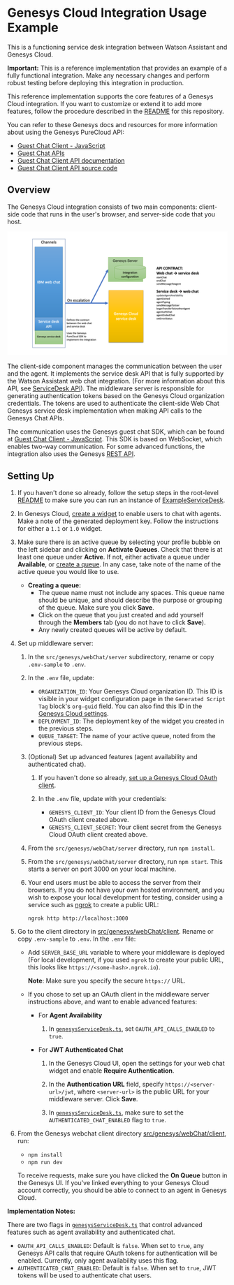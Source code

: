 # Genesys Cloud Integration Usage Example

This is a functioning service desk integration between Watson Assistant and Genesys Cloud.

**Important:**  This is a reference implementation that provides an example of a fully functional integration. Make any necessary changes and perform robust testing before deploying this integration in production.

This reference implementation supports the core features of a Genesys Cloud integration. If you want to customize or extend it to add more features, follow the procedure described in the [README](../../../README.md) for this repository.

  You can refer to these Genesys docs and resources for more information about using the Genesys PureCloud API:

  - [Guest Chat Client - JavaScript](https://developer.mypurecloud.com/api/rest/client-libraries/javascript-guest/index.html)
  - [Guest Chat APIs](https://developer.mypurecloud.com/api/webchat/guestchat.html)
  - [Guest Chat Client API documentation](https://developer.mypurecloud.com/api/rest/client-libraries/javascript-guest/WebChatApi.html)
  - [Guest Chat Client API source code](https://github.com/MyPureCloud/purecloud-guest-chat-client-javascript/blob/9599e33609a87358671532b10e53fad24e592373/build/src/purecloud-guest-chat-client/api/WebChatApi.js)

## Overview

The Genesys Cloud integration consists of two main components: client-side code that runs in the user's browser, and server-side code that you host.

![Genesys Architecture Overview](./server/architecture/arch-overview.png)

The client-side component manages the communication between the user and the agent. It implements the service desk API that is fully supported by the Watson Assistant web chat integration. (For more information about this API, see [ServiceDesk API](https://github.com/watson-developer-cloud/assistant-web-chat-service-desk-starter/blob/main/docs/API.md)). The middleware server is responsible for generating authentication tokens based on the Genesys Cloud organization credentials. The tokens are used to authenticate the client-side Web Chat Genesys service desk implementation when making API calls to the Genesys Chat APIs.

The communication uses the Genesys guest chat SDK, which can be found at [Guest Chat Client - JavaScript](https://developer.mypurecloud.com/api/rest/client-libraries/javascript-guest/index.html). This SDK is based on WebSocket, which enables two-way communication. For some advanced functions, the integration also uses the Genesys [REST API](https://developer.mypurecloud.com.au/api/rest/v2/).

## Setting Up

1. If you haven't done so already, follow the setup steps in the root-level [README](../../../README.md#development) to make sure you can run an instance of [ExampleServiceDesk](../../example/webChat/README.md).

1. In Genesys Cloud, [create a widget](https://help.mypurecloud.com/articles/create-a-widget-for-web-chat/) to enable users to chat with agents. Make a note of the generated deployment key. Follow the instructions for either a `1.1` or `1.0` widget.

1. Make sure there is an active queue by selecting your profile bubble on the left sidebar and clicking on **Activate Queues**. Check that there is at least one queue under **Active**. If not, either activate a queue under **Available**, or [create a queue](https://help.mypurecloud.com/articles/create-queues/). In any case, take note of the name of the active queue you would like to use.
    - **Creating a queue:**
      - The queue name must not include any spaces. This queue name should be unique, and should describe the purpose or grouping of the queue. Make sure you click **Save**.
      - Click on the queue that you just created and add yourself through the **Members** tab (you do not have to click **Save**).
      - Any newly created queues will be active by default.

1. Set up middleware server:

    1. In the `src/genesys/webChat/server` subdirectory, rename or copy `.env-sample` to `.env`.

    1. In the `.env` file, update:
        - `ORGANIZATION_ID`: Your Genesys Cloud organization ID. This ID is visible in your widget configuration page in the `Generated Script Tag` block's `org-guid` field.  You can also find this ID in the [Genesys Cloud settings](https://help.mypurecloud.com/faq/how-do-i-find-my-organization-id/).
        - `DEPLOYMENT_ID`: The deployment key of the widget you created in the previous steps.
        - `QUEUE_TARGET`: The name of your active queue, noted from the previous steps.

    1. (Optional) Set up advanced features (agent availability and authenticated chat).

        1. If you haven't done so already, [set up a Genesys Cloud OAuth client](https://help.mypurecloud.com/articles/create-an-oauth-client/).

        1. In the `.env` file, update with your credentials:
            - `GENESYS_CLIENT_ID`: Your client ID from the Genesys Cloud OAuth client created above.
            - `GENESYS_CLIENT_SECRET`: Your client secret from the Genesys Cloud OAuth client created above.

    1. From the `src/genesys/webChat/server` directory, run `npm install`.

    1. From the `src/genesys/webChat/server` directory, run `npm start`. This starts a server on port 3000 on your local machine.

    1. Your end users must be able to access the server from their browsers. If you do not have your own hosted environment, and you wish to expose your local development for testing, consider using a service such as [ngrok](https://ngrok.com/) to create a public URL:

        ```
        ngrok http http://localhost:3000
        ```

1. Go to the client directory in [src/genesys/webChat/client](./client). Rename or copy `.env-sample` to `.env`. In the `.env` file:
      - Add `SERVER_BASE_URL` variable to where your middleware is deployed (For local development, if you used `ngrok` to create your public URL, this looks like `https://<some-hash>.ngrok.io`).

        **Note**: Make sure you specify the secure `https://` URL.

      - If you chose to set up an OAuth client in the middleware server instructions above, and want to enable advanced features:

        - For **Agent Availability**
            1. In [`genesysServiceDesk.ts`](./client/src/genesysServiceDesk.ts), set `OAUTH_API_CALLS_ENABLED` to `true`.

        - For **JWT Authenticated Chat**
            1. In the Genesys Cloud UI, open the settings for your web chat widget and enable **Require Authentication**.

            1. In the **Authentication URL** field, specify `https://<server-url>/jwt`, where `<server-url>` is the public URL for your middleware server. Click **Save**.

            1. In [`genesysServiceDesk.ts`](./client/src/genesysServiceDesk.ts), make sure to set the `AUTHENTICATED_CHAT_ENABLED` flag to `true`.

1. From the Genesys webchat client directory [src/genesys/webChat/client](./client), run:
    - `npm install`
    - `npm run dev`

    To receive requests, make sure you have clicked the **On Queue** button in the Genesys UI. If you've linked everything to your Genesys Cloud account correctly, you should be able to connect to an agent in Genesys Cloud.

**Implementation Notes:**

There are two flags in [`genesysServiceDesk.ts`](./client/src/genesysServiceDesk.ts) that control advanced features such as agent availability and authenticated chat.
- `OAUTH_API_CALLS_ENABLED`: Default is `false`. When set to `true`, any Genesys API calls that require OAuth tokens for authentication will be enabled. Currently, only agent availability uses this flag.
- `AUTHENTICATED_CHAT_ENABLED`: Default is `false`. When set to `true`, JWT tokens will be used to authenticate chat users.
